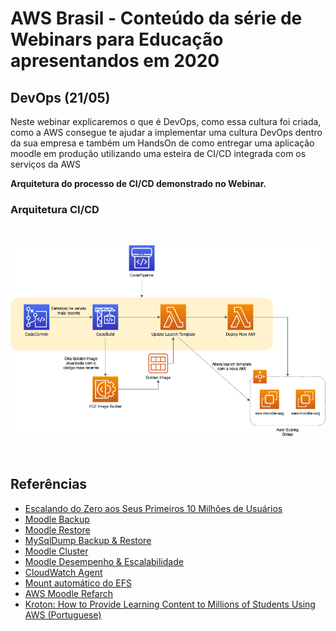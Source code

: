 # AWS Brasil - Conteúdo da série de Webinars para Educação apresentandos em 2020

## DevOps (21/05)

Neste webinar explicaremos o que é DevOps, como essa cultura foi criada, como a AWS consegue te ajudar a implementar uma cultura DevOps dentro da sua empresa e também um HandsOn de como entregar uma aplicação moodle em produção utilizando uma esteira de CI/CD integrada com os serviços da AWS


**Arquitetura do processo de CI/CD demonstrado no Webinar.**

### Arquitetura CI/CD

</br>
<p align="center"><img src="images/Webinar_DevOps.png" width="512"/></p>
</br>


## Referências

- [Escalando do Zero aos Seus Primeiros 10 Milhões de Usuários](https://pt.slideshare.net/AmazonWebServices/escalando-do-zero-aos-seus-primeiros-10-milhes-de-usurios-arc203-sao-paulo-summit)
- [Moodle Backup](https://docs.moodle.org/38/en/Site_backup)
- [Moodle Restore](https://docs.moodle.org/38/en/Site_restore)
- [MySqlDump Backup & Restore](https://www.codigofonte.com.br/dicas/backup-e-restore-no-mysql-com-mysqldump)
- [Moodle Cluster](https://docs.moodle.org/38/en/Server_cluster)
- [Moodle Desempenho & Escalabilidade](https://docs.moodle.org/dev/Performance_and_scalability)
- [CloudWatch Agent](https://docs.aws.amazon.com/pt_br/AWSEC2/latest/UserGuide/mon-scripts.html#mon-scripts-permissions)
- [Mount automático do EFS](https://docs.aws.amazon.com/efs/latest/ug/mount-fs-auto-mount-onreboot.html)
- [AWS Moodle Refarch](https://github.com/aws-samples/aws-refarch-moodle)
- [Kroton: How to Provide Learning Content to Millions of Students Using AWS (Portuguese)](https://www.youtube.com/watch?v=aRM4Ja5KPIY)

